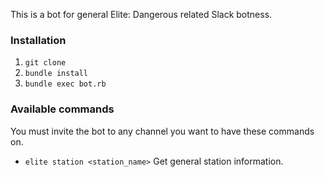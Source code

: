 This is a bot for general Elite: Dangerous related Slack botness.

### Installation

1. `git clone`
2. `bundle install`
3. `bundle exec bot.rb`

### Available commands

You must invite the bot to any channel you want to have these commands on.

* `elite station <station_name>` Get general station information.
